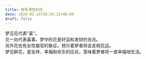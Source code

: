 ```yaml
---
title: 很多漂亮的花
date: 2020-02-15T20:54:12+08:00
draft: false
---
```


梦见花代表“喜”。<br>
花一向代表喜事，梦中的花是好运和发财的吉兆。<br>
另外花也有女性器官的象征，预示着梦者将会走桃花运。<br>
梦见鲜花，是吉祥、幸福和欢乐的征兆，意味着梦者将一直幸福地生活。<br>
